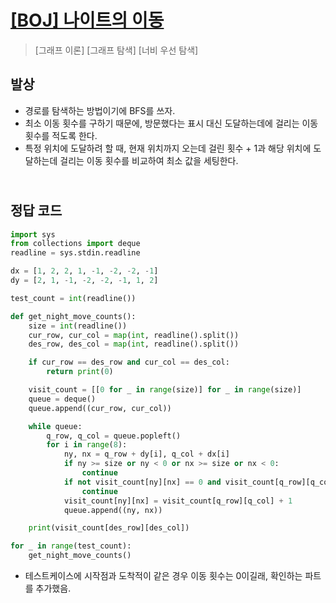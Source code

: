 # [[BOJ] 나이트의 이동](https://www.acmicpc.net/problem/7562)

> [그래프 이론] [그래프 탐색] [너비 우선 탐색]

## 발상

- 경로를 탐색하는 방법이기에 BFS를 쓰자.
- 최소 이동 횟수를 구하기 때문에, 방문했다는 표시 대신 도달하는데에 걸리는 이동 횟수를 적도록 한다.
- 특정 위치에 도달하려 할 때, 현재 위치까지 오는데 걸린 횟수 + 1과 해당 위치에 도달하는데 걸리는 이동 횟수를 비교하여 최소 값을 세팅한다.

## <br>정답 코드

```python
import sys
from collections import deque
readline = sys.stdin.readline

dx = [1, 2, 2, 1, -1, -2, -2, -1]
dy = [2, 1, -1, -2, -2, -1, 1, 2]

test_count = int(readline())

def get_night_move_counts():
    size = int(readline())
    cur_row, cur_col = map(int, readline().split())
    des_row, des_col = map(int, readline().split())

    if cur_row == des_row and cur_col == des_col:
        return print(0)

    visit_count = [[0 for _ in range(size)] for _ in range(size)]
    queue = deque()
    queue.append((cur_row, cur_col))

    while queue:
        q_row, q_col = queue.popleft()
        for i in range(8):
            ny, nx = q_row + dy[i], q_col + dx[i]
            if ny >= size or ny < 0 or nx >= size or nx < 0:
                continue
            if not visit_count[ny][nx] == 0 and visit_count[q_row][q_col] + 1 >= visit_count[ny][nx]:
                continue
            visit_count[ny][nx] = visit_count[q_row][q_col] + 1
            queue.append((ny, nx))

    print(visit_count[des_row][des_col])

for _ in range(test_count):
    get_night_move_counts()
```

- 테스트케이스에 시작점과 도착적이 같은 경우 이동 횟수는 0이길래, 확인하는 파트를 추가했음.
